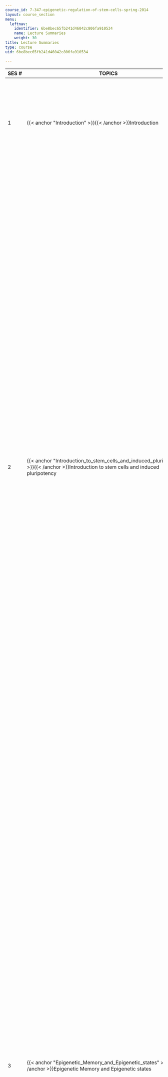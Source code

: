 ```yaml
---
course_id: 7-347-epigenetic-regulation-of-stem-cells-spring-2014
layout: course_section
menu:
  leftnav:
    identifier: 6be8bec65fb241d46042c806fa910534
    name: Lecture Summaries
    weight: 30
title: Lecture Summaries
type: course
uid: 6be8bec65fb241d46042c806fa910534

---
```


| SES # | TOPICS | LECTURE SUMMARIES |
| --- | --- | --- |
| 1 | {{< anchor "Introduction" >}}{{< /anchor >}}Introduction |  {{< br >}}{{< br >}} 1.  Introduction of the instructors and students{{< br >}}2.  Course overview{{< br >}}3.  Using literature databases{{< br >}}4.  The review process: The journey from manuscript to published work{{< br >}}5.  Introduction of next week's papers {{< br >}}{{< br >}}  |
| 2 | {{< anchor "Introduction_to_stem_cells_and_induced_pluripotency" >}}{{< /anchor >}}Introduction to stem cells and induced pluripotency |  {{< br >}}{{< br >}} Cells located within the inner cell mass of the developing mammalian blastocyst have the ability to develop into all adult cell types. This ability is termed pluripotency. Grabarek et al. use fluorescence markers to follow the fate of these ICM cells as the floating blastocyst (pre-implantation) attaches to the uterine wall (post-implantation). Some of these ICM cells will segregate and become primitive endoderm. The fate of the primitive endoderm is quite restricted, as these cells are fated to become the yolk sac, an extra embryonic structure which provides nourishment to the rest of the embryo. Unexpectedly, the authors discover that the primitive endoderm precursor cells are more pluripotent than the rest of the inner cell mass cells. They propose that the primitive endoderm precursor cells are protected from environmental differentiation factors present in the developing embryo, allowing these cells to remain pluripotent for longer. This work illustrates the importance of environment and epigenetics in developmental fate during early development. {{< br >}}{{< br >}} In 1962, John Gurdon asked the question of whether pluripotency is only possible during early development. He found that mature terminally differentiated cell nuclei contain the information necessary for pluripotency. Despite his pioneering work, many still believed that the process of differentiation was unidirectional and terminal. However, numerous studies now show that differentiated cells can be reprogrammed to a pluripotent state. In 2006, Takahashi and Yamanaka revealed that terminally differentiated cells can be reprogrammed into pluripotent cells by the introduction of a small number of transcription factors. The findings were deemed so important that Yamanaka and Gurdon received the 2012 Nobel Prize in Physiology or Medicine. {{< br >}}{{< br >}}  |
| 3 | {{< anchor "Epigenetic_Memory_and_Epigenetic_states" >}}{{< /anchor >}}Epigenetic Memory and Epigenetic states |  {{< br >}}{{< br >}} Induced pluripotent stem cells (iPSCs) are pluripotent cells that have been reprogrammed from differentiated cells. No matter which cell type iPSCs are derived from (e.g. skin or neurons), they are able to form all of the cell types of an adult organism. Interestingly, early passage skin iPSCs favor differentiation into skin, while neuron iPSCs favor neuronal lineages (Kim et al.). Despite identical genetic material, differentiation is skewed depending on the donor cell type. This phenomenon is caused by an epigenetic memory of the donor cell. Epigenetics refers to heritable changes that occur in chromatin without altering the primary DNA sequence. {{< br >}}{{< br >}} We now know that epigenetically, pluripotent stem cells can exist in many different states. For example, some pluripotent stem cells require the cytokine, LIF (Leukemia Inhibitory Factor) to maintain pluripotency, while others require the growth factor, FGF (fibroblast growth factor) to maintain pluripotency. {{< br >}}{{< br >}} Scientists have designated pluripotent stem cells that require LIF as being in a "ground" epigenetic state. Those requiring FGF are designated to be in a "primed" epigenetic state. LIF and FGF activate distinct signaling pathways that converge on a core set of transcription factors (Oct4, Sox2, Myc, Nanog) required for pluripotency. Pluripotent stem cells in a "ground" epigenetic state can easily transition to a "primed" epigenetic state by the removal of LIF and addition of FGF. However, transitioning from the "primed" to "ground" state is much more difficult. Interestingly, while mouse embryonic stem cells are thought to be in a "ground" state, cultured human embryonic stem cells appear to exist in a "primed" state. Gafni et al. were able to convert human embryonic stem cells into the "ground" state by addition of a chemical cocktail. {{< br >}}{{< br >}}  |
| 4 | {{< anchor "DNA_methylation" >}}{{< /anchor >}}DNA methylation |  {{< br >}}{{< br >}} Methylation of CpG residues in DNA is one epigenetic mechanism regulating transcription. The establishment of DNA methylation is termed _de novo_ methylation and occurs during early development and gametogenesis. {{< br >}}{{< br >}} In 1999, Okano et al. established that there are two _de novo_ methyltransferases that perform this function, Dnmt3a and Dnmt3b. When Dnmt3a and Dnmt3b were removed from embryonic stem cells, they observed a loss of _de novo_ methylation. Demethylation of DNA occurs during early development of primordial germ cells and is also required for reprogramming to the pluripotent state. Activation-induced cytidine deaminase (AID) has recently been discovered to play a critical role in this demethylation. Bhutani et al. discover a requirement for AID in reprogramming. They utilize an interesting reprogramming method involving the fusion of human fibroblasts and mouse embryonic stem cells. {{< br >}}{{< br >}}  |
| 5 | {{< anchor "DNAmethyl-binding_proteins" >}}{{< /anchor >}}DNAmethyl-binding proteins | How do cells interpret DNA methylation patterns? The readers of methylated DNA are methyl-binding proteins that interact with other proteins to alter transcription rates. Today we will discuss the methyl-binding protein MeCP2. In 1998, Jones et al. discovered that MeCP2 recruits histone deacetylases to methylated DNA. Deacetylation of histones results in increased chromatin condensation (less access of RNA polymerase) and subsequent repression of transcription. Defects in MeCP2 have been linked to Rett Syndrome, a neurodevelopmental disorder that shares many characteristics with autism spectrum disorder. In this study Guy et al. utilize a mouse model of Rett Syndrome to show that many of the defects caused by loss of MeCP2 during development are reversible by reintroducing MeCP2 in adulthood. This finding is important, because it suggests that this disorder does not cause irreversible neurodevelopmental problems and gives us hope for medical intervention. |
| 6 | {{< anchor "Histone_marks_and_epigenomic_sequencing_technologies" >}}{{< /anchor >}}Histone marks and epigenomic sequencing technologies |  {{< br >}}{{< br >}} The accessibility of DNA to RNA polymerase can be altered via histone modifications at critical genomic locations. For example, trimethlyation of lysine 4 of the H3 histone (H3K4) is associated with higher DNA accessibility and subsequent transcriptional activation. Conversely, trimethylation of lysine 27 of the H3 histone (H3K27) is associated with lower DNA accessibility and subsequent transcriptional repression. Recent advances in sequencing technologies have made it possible to study these modifications on a genomic scale. Mikkelsen et al. and Bernstein et al. utilize a technique termed Chromatin Immunoprecipitation sequencing (ChIP-Seq). Using an antibody that binds to a particular histone modification, the authors collect DNA associated with that particular histone modification. The DNA is sequenced and aligned to the genome. {{< br >}}{{< br >}} To learn more about this important technique, we have included an optional video from the Journal of Visualized Experiments. This online journal provides videos of scientists performing popular experimental techniques. In this particular video, Buro et al. describe how to perform ChIP using human cells. {{< br >}}{{< br >}} Mikkelsen et al. use the ChIP technique to compare histone modifications in pluripotent and differentiated cell types. Using the same technique Bernstein et al. discover bivalent domains. These are regions that contain both a repressive histone mark (H3K27me3) and an activating histone mark (H3K4me3). The genes containing these marks are generally developmental genes that are silenced in pluripotent cells. Bernstein et al. hypothesize that these genes are poised for activation. The data from these and similar experiments have been uploaded to a [free public database (ENCODE)](https://genome.ucsc.edu/ENCODE/).  {{< br >}}{{< br >}}  |
| 7 | {{< anchor "Polycomb_group_proteins" >}}{{< /anchor >}}Polycomb group proteins | How do cells interpret histone marks? Polycomb group proteins are one of many readers of histone modifications. Polycomb group proteins form complexes that recognize certain histone modifications and repress transcription. Boyer et al. were the first to analyze the co-occupancy of polycomb group proteins using genomic sequencing techniques. They found that these proteins are enriched at the promoters of developmentally regulated genes that have the repressive mark H3K27me3. EZH2 is the catalytic subunit of polycomb group protein 2. In addition to its role in differentiation, changes in EZH2 activity have been correlated with poor prognosis for many tumor types. Sneeringer et al. describe a point mutation found in EZH2 that is linked to B-cell lymphoma. Interestingly, the disease state requires individuals to be heterozygous at the EZH2 locus. The authors find that the point mutation in the EZH2 protein results in an enzyme that is less efficient in catalyzing the mono-methylation of H3K27 and more efficient in catalyzing the di- and tri-methylation of H3K27. The authors propose that this form of B-cell lymphoma requires the wild-type allele to catalyze H3K27me1 and the mutant enzyme to catalyze H3K27me2 and H3K27me3. |
| 8 | {{< anchor "Enhancers" >}}{{< /anchor >}}Enhancers | Non-coding _cis_ regulatory elements play an essential role in coordinating gene expression networks during development. These elements were notoriously difficult to identify prior to recent advances in high- throughput sequencing technology. Visel et al. use chromatin immunoprecipitation of the histone acetyl transferase p300 followed by next generation sequencing to locate thousands of putative transcriptional enhancer elements in the mammalian genome. These technologies use miniaturized platforms for simultaneously sequencing up to 100 million short DNA pieces. Rada-Inglesias et al. take this a step further by performing ChIP-Seq on multiple histone modifications and p300 from embryonic cells. By evaluating a combination of modifications in this way they are able to classify enhancers into different chromatin states that correlate with varying levels of transcription. |
| 9 | {{< anchor "Super_enhancers" >}}{{< /anchor >}}Super enhancers | Pluripotency requires high activity levels of the master transcription factors, Oct4, Sox2, and Nanog. Whyte et al. found that co-occupancy of these transcription factors and the co-activator complex, Mediator, are found at ES cell-specific enhancers (~100 bp). Some of these enhancers are clustered together in large genomic regions termed "super" enhancers (10-50 kb). Interestingly, Loven et al. was able to preferentially inhibit the activity of super enhancers by application of JQ1. JQ1 is a chemical that inhibits the coactivator Brd4. Loven et al. report that Brd4 is found at super enhancers and is involved in the activation of oncogenic genes, such as Myc. |
| 10 | {{< anchor "Non-coding_RNA" >}}{{< /anchor >}}Non-coding RNA | Long ncRNAs (lncRNAs) comprise a rapidly expanding class of non-coding polyadenylated transcripts with emerging roles in gene regulation. Guttman et al. utilize state-of-the-art sequencing technologies to identify thousands of new mammalian lncRNAs. Rinn et al. transcriptionally analyzed the HOX loci, a region containing genes that are important for the establishment of the anterior-posterior body plan of the embryo. They identify a number of non-coding RNAs that exhibit differential expression along the developmental axes. One of these noncoding RNAs, termed HOTAIR, travels across chromosomes (_in trans_) from the HoxC locus to represses the HOXD cluster. HOTAIR is shown to be required for the occupancy of the polycomb repressive complex 2 at the HOXD locus. |
| 11 | {{< anchor "Modeling_complex_biological_systems_Student_paper_discussions" >}}{{< /anchor >}}Modeling complex biological systems & Student paper discussions |  {{< br >}}{{< br >}} Modeling disease pathology using human stem cells is a powerful alternative to current non-human disease models. Umbach et al. describe a novel culture condition to differentiate embryonic stem cells into functional motor neurons. When co-cultured at low density with muscle cells, embryonic stem cells will differentiate into motor neurons capable of forming neuromuscular synapses. With these types of models, researchers can use iPS cells from patients to study specific mutations in disease pathology. {{< br >}}{{< br >}} Written assignment discussions: Students will introduce the abstract from their assignment and share their proposed experiments with the class. {{< br >}}{{< br >}}  |
| 12 | {{< anchor "Chromatin_nuclear_topology" >}}{{< /anchor >}}Chromatin nuclear topology | Chromatin organization within the nucleus is dynamic and non-random. During interphase, chromatin domains establish three-dimensional organization. This organization drives the transcriptional profile of the cell. Meister et al. use imaging techniques to assess subnuclear positioning of tissue-specific promoters during differentiation in c. _elegans_. The authors find no preferential nuclear position of these tissue specific promoter regions in undifferentiated cells. However, differentiation shifted these promoters to the nuclear lumen or the nuclear envelope. Localization to the lumen was associated with activation of the promoter, while nuclear envelope localization was associated with silencing of the promoter. Hou et al. employed a clever high-throughput sequencing technique to map the 3 dimensional chromatin structure of _drosophila_ cells. The technique, termed Hi-C, captures chromatin structure by the addition of a cross-linking agent, such as formaldehyde. The DNA that remains in contact is ligated together and sequenced. Using this technique, Hou et al. identify chromatin domains that contain sharp boundaries in regions of active chromatin. |
| 13 | {{< anchor "Stem_Cell_Therapy" >}}{{< /anchor >}}Stem Cell Therapy | The ability to replace damaged tissue using one's own reprogrammed cells represents an exciting avenue of regenerative medicine. While barriers to the clinical use of stem cell therapy exist, science is inching ever closer towards this reality. In 2007, Hanna et al. were able to reprogram fibroblasts derived from a mouse's tail, use gene targeting to correct a human sickle hemoglobin mutation in the resulting iPSCs, differentiate these iPSCs into hematopoietic stem cells, and inject these cells into the same mice, thereby rescuing their sickle cell anemia. One of the main obstacles to the therapeutic use of iPS cells remains the possibility of causing cancer. Traditionally, reprogramming required the viral activation of transcription factors. Furthermore, injection of pluripotent stem cells into the body can cause the formation of teratomas, a type of tumor that contains tissue derived from all three germ lineages. In Tsuji et al., the authors attempt to identify certain lines of iPSCs as safe. Those termed safe did not form teratomas when injected into immunocompromised mice. They show that the "safe" iPS cells could be differentiated into neurospheres and injected into mouse brain and spinal cord. Mice injected with the "safe" neurospheres displayed recovery from spinal cord injury. |
| 14 | {{< anchor "Final" >}}{{< /anchor >}}Final | Oral Presentations and discussion of the course.